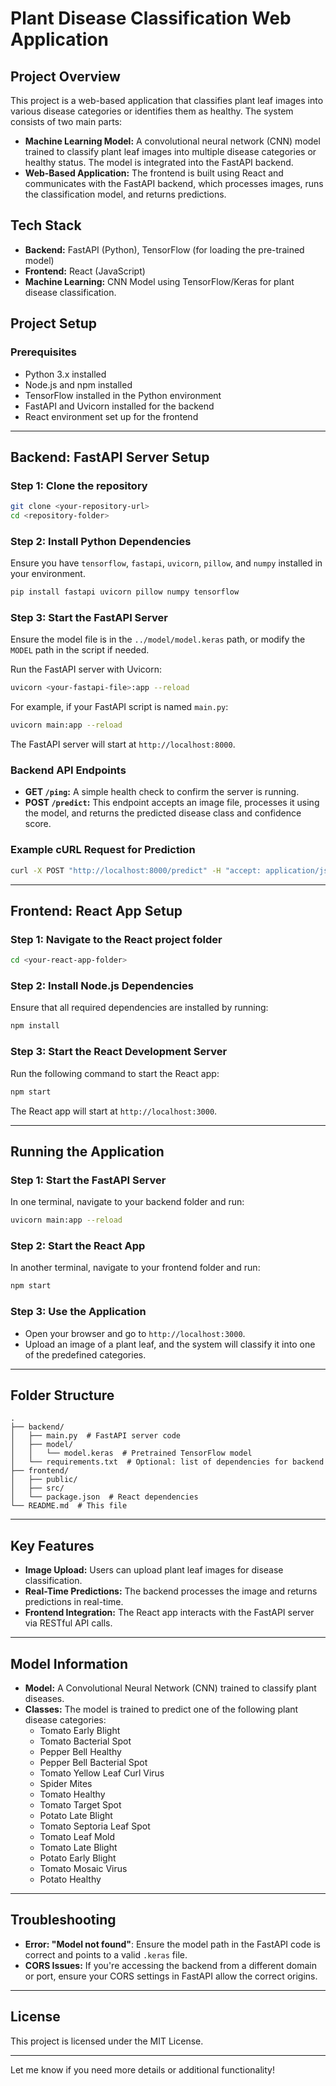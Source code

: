 # Plant Disease Classification Web Application

## Project Overview

This project is a web-based application that classifies plant leaf images into various disease categories or identifies them as healthy. The system consists of two main parts:

- **Machine Learning Model:** A convolutional neural network (CNN) model trained to classify plant leaf images into multiple disease categories or healthy status. The model is integrated into the FastAPI backend.
- **Web-Based Application:** The frontend is built using React and communicates with the FastAPI backend, which processes images, runs the classification model, and returns predictions.

## Tech Stack

- **Backend:** FastAPI (Python), TensorFlow (for loading the pre-trained model)
- **Frontend:** React (JavaScript)
- **Machine Learning:** CNN Model using TensorFlow/Keras for plant disease classification.

## Project Setup

### Prerequisites

- Python 3.x installed
- Node.js and npm installed
- TensorFlow installed in the Python environment
- FastAPI and Uvicorn installed for the backend
- React environment set up for the frontend

---

## Backend: FastAPI Server Setup

### Step 1: Clone the repository

```bash
git clone <your-repository-url>
cd <repository-folder>
```

### Step 2: Install Python Dependencies

Ensure you have `tensorflow`, `fastapi`, `uvicorn`, `pillow`, and `numpy` installed in your environment.

```bash
pip install fastapi uvicorn pillow numpy tensorflow
```

### Step 3: Start the FastAPI Server

Ensure the model file is in the `../model/model.keras` path, or modify the `MODEL` path in the script if needed.

Run the FastAPI server with Uvicorn:

```bash
uvicorn <your-fastapi-file>:app --reload
```

For example, if your FastAPI script is named `main.py`:

```bash
uvicorn main:app --reload
```

The FastAPI server will start at `http://localhost:8000`.

### Backend API Endpoints

- **GET `/ping`:** A simple health check to confirm the server is running.
- **POST `/predict`:** This endpoint accepts an image file, processes it using the model, and returns the predicted disease class and confidence score.

### Example cURL Request for Prediction

```bash
curl -X POST "http://localhost:8000/predict" -H "accept: application/json" -H "Content-Type: multipart/form-data" -F "file=@path_to_your_image.jpg"
```

---

## Frontend: React App Setup

### Step 1: Navigate to the React project folder

```bash
cd <your-react-app-folder>
```

### Step 2: Install Node.js Dependencies

Ensure that all required dependencies are installed by running:

```bash
npm install
```

### Step 3: Start the React Development Server

Run the following command to start the React app:

```bash
npm start
```

The React app will start at `http://localhost:3000`.

---

## Running the Application

### Step 1: Start the FastAPI Server

In one terminal, navigate to your backend folder and run:

```bash
uvicorn main:app --reload
```

### Step 2: Start the React App

In another terminal, navigate to your frontend folder and run:

```bash
npm start
```

### Step 3: Use the Application

- Open your browser and go to `http://localhost:3000`.
- Upload an image of a plant leaf, and the system will classify it into one of the predefined categories.

---

## Folder Structure

```plaintext
.
├── backend/
│   ├── main.py  # FastAPI server code
│   ├── model/
│   │   └── model.keras  # Pretrained TensorFlow model
│   └── requirements.txt  # Optional: list of dependencies for backend
├── frontend/
│   ├── public/
│   ├── src/
│   └── package.json  # React dependencies
└── README.md  # This file
```

---

## Key Features

- **Image Upload:** Users can upload plant leaf images for disease classification.
- **Real-Time Predictions:** The backend processes the image and returns predictions in real-time.
- **Frontend Integration:** The React app interacts with the FastAPI server via RESTful API calls.
  
---

## Model Information

- **Model:** A Convolutional Neural Network (CNN) trained to classify plant diseases.
- **Classes:** The model is trained to predict one of the following plant disease categories:
  - Tomato Early Blight
  - Tomato Bacterial Spot
  - Pepper Bell Healthy
  - Pepper Bell Bacterial Spot
  - Tomato Yellow Leaf Curl Virus
  - Spider Mites
  - Tomato Healthy
  - Tomato Target Spot
  - Potato Late Blight
  - Tomato Septoria Leaf Spot
  - Tomato Leaf Mold
  - Tomato Late Blight
  - Potato Early Blight
  - Tomato Mosaic Virus
  - Potato Healthy

---

## Troubleshooting

- **Error: "Model not found"**: Ensure the model path in the FastAPI code is correct and points to a valid `.keras` file.
- **CORS Issues:** If you're accessing the backend from a different domain or port, ensure your CORS settings in FastAPI allow the correct origins.

---

## License

This project is licensed under the MIT License.

---

Let me know if you need more details or additional functionality!